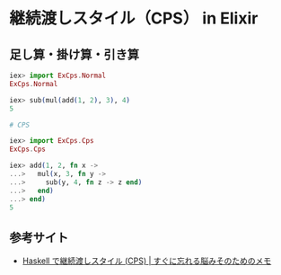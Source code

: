 # 継続渡しスタイル（CPS） in Elixir

## 足し算・掛け算・引き算

```elixir
iex> import ExCps.Normal
ExCps.Normal

iex> sub(mul(add(1, 2), 3), 4)
5
```

```elixir
# CPS

iex> import ExCps.Cps
ExCps.Cps

iex> add(1, 2, fn x ->
...>   mul(x, 3, fn y ->
...>     sub(y, 4, fn z -> z end)
...>   end)
...> end)
5
```

## 参考サイト

- [Haskell で継続渡しスタイル (CPS) | すぐに忘れる脳みそのためのメモ](https://jutememo.blogspot.com/2011/05/haskell-cps.html)
